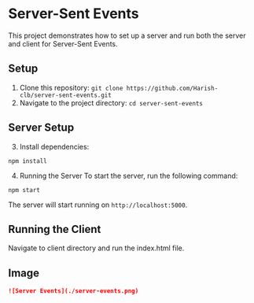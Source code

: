 # Server-Sent Events

This project demonstrates how to set up a server and run both the server and client for Server-Sent Events.

## Setup

1. Clone this repository: `git clone https://github.com/Harish-clb/server-sent-events.git`
2. Navigate to the project directory: `cd server-sent-events`

## Server Setup

3. Install dependencies:
```
npm install
```

4. Running the Server
To start the server, run the following command:

```
npm start
```

The server will start running on `http://localhost:5000`.

## Running the Client

Navigate to client directory and run the index.html file.

## Image

```markdown
![Server Events](./server-events.png)
```
